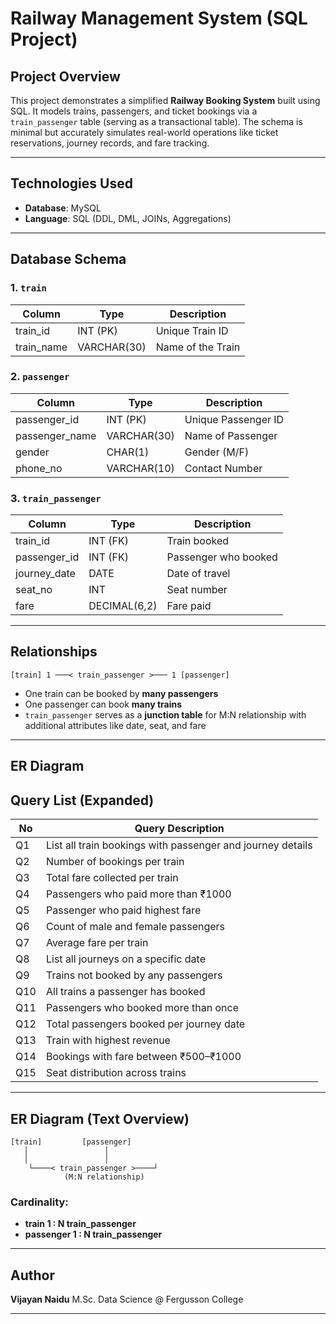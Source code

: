 #  Railway Management System (SQL Project)

## Project Overview

This project demonstrates a simplified **Railway Booking System** built using SQL. It models trains, passengers, and ticket bookings via a `train_passenger` table (serving as a transactional table). The schema is minimal but accurately simulates real-world operations like ticket reservations, journey records, and fare tracking.

---

## Technologies Used

* **Database**: MySQL
* **Language**: SQL (DDL, DML, JOINs, Aggregations)

---

## Database Schema

### 1. `train`

| Column      | Type        | Description       |
| ----------- | ----------- | ----------------- |
| train\_id   | INT (PK)    | Unique Train ID   |
| train\_name | VARCHAR(30) | Name of the Train |

### 2. `passenger`

| Column          | Type        | Description         |
| --------------- | ----------- | ------------------- |
| passenger\_id   | INT (PK)    | Unique Passenger ID |
| passenger\_name | VARCHAR(30) | Name of Passenger   |
| gender          | CHAR(1)     | Gender (M/F)        |
| phone\_no       | VARCHAR(10) | Contact Number      |

### 3. `train_passenger`

| Column        | Type         | Description          |
| ------------- | ------------ | -------------------- |
| train\_id     | INT (FK)     | Train booked         |
| passenger\_id | INT (FK)     | Passenger who booked |
| journey\_date | DATE         | Date of travel       |
| seat\_no      | INT          | Seat number          |
| fare          | DECIMAL(6,2) | Fare paid            |

---

## Relationships

```
[train] 1 ───< train_passenger >─── 1 [passenger]
```

* One train can be booked by **many passengers**
* One passenger can book **many trains**
* `train_passenger` serves as a **junction table** for M\:N relationship with additional attributes like date, seat, and fare

---

## ER Diagram


## Query List (Expanded)

| No  | Query Description                                          |
| --- | ---------------------------------------------------------- |
| Q1  | List all train bookings with passenger and journey details |
| Q2  | Number of bookings per train                               |
| Q3  | Total fare collected per train                             |
| Q4  | Passengers who paid more than ₹1000                        |
| Q5  | Passenger who paid highest fare                            |
| Q6  | Count of male and female passengers                        |
| Q7  | Average fare per train                                     |
| Q8  | List all journeys on a specific date                       |
| Q9  | Trains not booked by any passengers                        |
| Q10 | All trains a passenger has booked                          |
| Q11 | Passengers who booked more than once                       |
| Q12 | Total passengers booked per journey date                   |
| Q13 | Train with highest revenue                                 |
| Q14 | Bookings with fare between ₹500–₹1000                      |
| Q15 | Seat distribution across trains                            |

---

## ER Diagram (Text Overview)

```
[train]         [passenger]
   │                 │
   │                 │
    └────< train_passenger >────┘
            (M:N relationship)
```

### Cardinality:

* **train 1 : N train\_passenger**
* **passenger 1 : N train\_passenger**

---

## Author

**Vijayan Naidu**
M.Sc. Data Science @ Fergusson College

---


